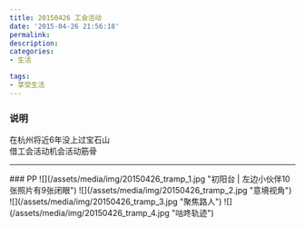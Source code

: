 ```yaml
---
title: 20150426 工会活动
date: '2015-04-26 21:56:18'
permalink: 
description: 
categories: 
- 生活

tags: 
- 享受生活
---
```



### 说明
在杭州将近6年没上过宝石山</br>
借工会活动机会活动筋骨


<hr/>
### PP
![](/assets/media/img/20150426_tramp_1.jpg "初阳台 | 左边小伙伴10张照片有9张闭眼")
![](/assets/media/img/20150426_tramp_2.jpg "意境视角")
![](/assets/media/img/20150426_tramp_3.jpg "聚焦路人")
![](/assets/media/img/20150426_tramp_4.jpg "咕咚轨迹")

